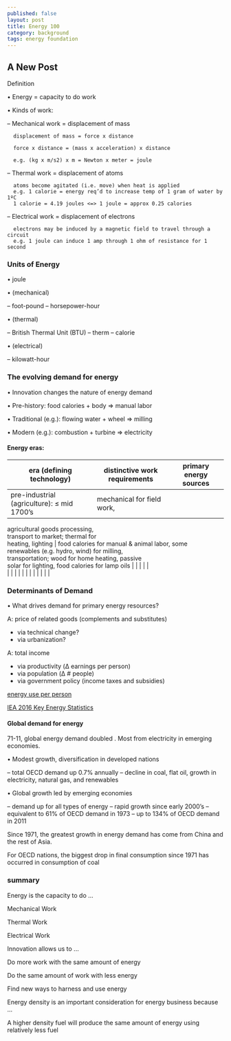 ```yaml
---
published: false
layout: post
title: Energy 100
category: background
tags: energy foundation
---
```




## A New Post

Definition

• Energy = capacity to do work

• Kinds of work:

  – Mechanical work = displacement of mass

      displacement of mass = force x distance

      force x distance = (mass x acceleration) x distance

      e.g. (kg x m/s2) x m = Newton x meter = joule

  – Thermal work = displacement of atoms


      atoms become agitated (i.e. move) when heat is applied
      e.g. 1 calorie = energy req’d to increase temp of 1 gram of water by 1ºC
      1 calorie = 4.19 joules <=> 1 joule = approx 0.25 calories


  – Electrical work = displacement of electrons

      electrons may be induced by a magnetic field to travel through a circuit
      e.g. 1 joule can induce 1 amp through 1 ohm of resistance for 1 second
      
      
### Units of Energy

• joule

• (mechanical)

  – foot-pound
  – horsepower-hour
  
• (thermal)

  – British Thermal Unit (BTU)
  – therm
  – calorie
  
• (electrical)

  – kilowatt-hour
      
      
### The evolving demand for energy

• Innovation changes the nature of energy demand

• Pre-history: food calories + body => manual labor

• Traditional (e.g.): flowing water + wheel => milling

• Modern (e.g.): combustion + turbine => electricity

#### Energy eras:


| era (defining technology)  | distinctive work requirements  | primary energy sources  |
|---|---|---|
| pre-industrial (agriculture): ≤ mid 1700’s  | mechanical for field work,<br>
agricultural goods processing,<br>
transport to market; thermal for<br>
heating, lighting   |  food calories for manual & animal labor, some<br>
renewables (e.g. hydro, wind) for milling,<br>
transportation; wood for home heating, passive<br>
solar for lighting, food calories for lamp oils | 
|   |   |   |  
|   |   |   | 
|   |   |   | 
|   |   |   | 



### Determinants of Demand
• What drives demand for primary energy resources?

A: price of related goods (complements and substitutes)
  - via technical change?
  - via urbanization?

A: total income
  - via productivity (Δ earnings per person)
  - via population (Δ # people)
  - via government policy (income taxes and subsidies)
  
  
  
  [energy use per person](https://www.gapminder.org/tools/#_state_time_value=1989&playing:true;&marker_axis_slash__y_which=energy_slash__use_slash__per_slash__person&domainMin:0.00902&domainMax:23.07&zoomedMin:0.01&zoomedMax:23.07;;;&chart-type=bubbles)
  
  
  
 [IEA 2016 Key Energy Statistics](https://www.google.ca/url?sa=t&rct=j&q=&esrc=s&source=web&cd=2&cad=rja&uact=8&ved=0ahUKEwj55e3koLvQAhUH-GMKHZPGDz8QFgglMAE&url=https%3A%2F%2Fwww.iea.org%2Fpublications%2Ffreepublications%2Fpublication%2FKeyWorld2016.pdf&usg=AFQjCNFLitFGWGr4nTNA3EU5qdHLy6WBlg&sig2=1l6mAMnsBwqObwzH5lRpJQ) 
 
 
####  Global demand for energy

71-11, global energy demand doubled .  Most from electricity in emerging economies.

• Modest growth, diversification in developed nations

  – total OECD demand up 0.7% annually
  – decline in coal, flat oil, growth in electricity, natural gas,
  and renewables
  
• Global growth led by emerging economies

  – demand up for all types of energy
  – rapid growth since early 2000’s
  – equivalent to 61% of OECD demand in 1973
  – up to 134% of OECD demand in 2011
 
 
 Since 1971, the greatest growth in energy demand has come from China and the rest of Asia.
 
 For OECD nations, the biggest drop in final consumption since 1971 has occurred in consumption of coal
 
### summary
 
 
 Energy is the capacity to do ...

  Mechanical Work

  Thermal Work

  Electrical Work

Innovation allows us to ...

  Do more work with the same amount of energy

  Do the same amount of work with less energy

  Find new ways to harness and use energy


Energy density is an important consideration for energy business because ...

A higher density fuel will produce the same amount of energy using relatively less fuel